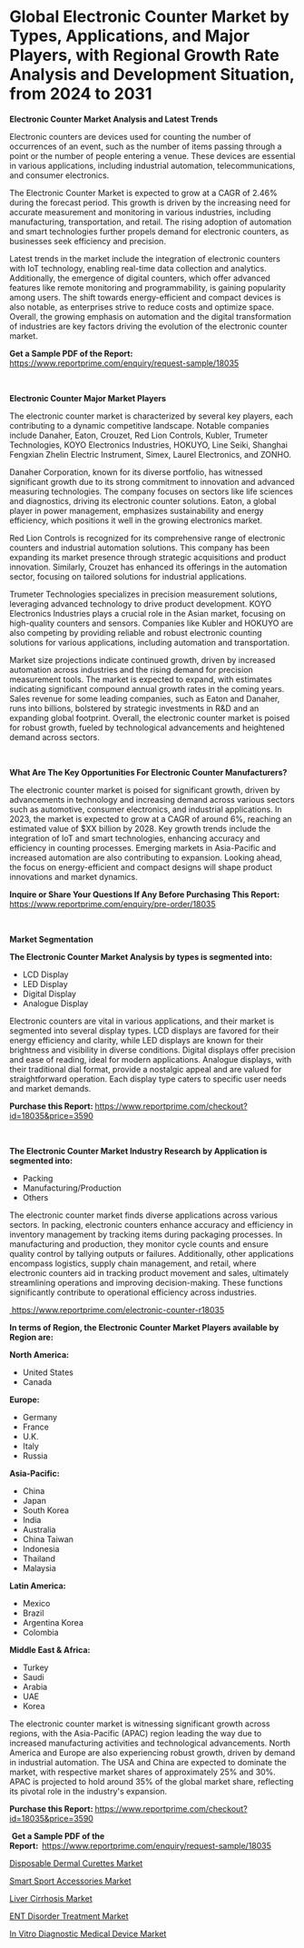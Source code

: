 <p><h1>Global Electronic Counter Market by Types, Applications, and Major Players, with Regional Growth Rate Analysis and Development Situation, from 2024 to 2031</h1></p><p><strong>Electronic Counter Market Analysis and Latest Trends</strong></p>
<p><p>Electronic counters are devices used for counting the number of occurrences of an event, such as the number of items passing through a point or the number of people entering a venue. These devices are essential in various applications, including industrial automation, telecommunications, and consumer electronics.</p><p>The Electronic Counter Market is expected to grow at a CAGR of 2.46% during the forecast period. This growth is driven by the increasing need for accurate measurement and monitoring in various industries, including manufacturing, transportation, and retail. The rising adoption of automation and smart technologies further propels demand for electronic counters, as businesses seek efficiency and precision.</p><p>Latest trends in the market include the integration of electronic counters with IoT technology, enabling real-time data collection and analytics. Additionally, the emergence of digital counters, which offer advanced features like remote monitoring and programmability, is gaining popularity among users. The shift towards energy-efficient and compact devices is also notable, as enterprises strive to reduce costs and optimize space. Overall, the growing emphasis on automation and the digital transformation of industries are key factors driving the evolution of the electronic counter market.</p></p>
<p><strong>Get a Sample PDF of the Report:&nbsp;</strong> <a href="https://www.reportprime.com/enquiry/request-sample/18035?utm_campaign=16&utm_medium=2&utm_source=Github&utm_content=ia&utm_term=20112024&utm_id=electronic-counter">https://www.reportprime.com/enquiry/request-sample/18035</a></p>
<p>&nbsp;</p>
<p><strong>Electronic Counter Major Market Players</strong></p>
<p><p>The electronic counter market is characterized by several key players, each contributing to a dynamic competitive landscape. Notable companies include Danaher, Eaton, Crouzet, Red Lion Controls, Kubler, Trumeter Technologies, KOYO Electronics Industries, HOKUYO, Line Seiki, Shanghai Fengxian Zhelin Electric Instrument, Simex, Laurel Electronics, and ZONHO.</p><p>Danaher Corporation, known for its diverse portfolio, has witnessed significant growth due to its strong commitment to innovation and advanced measuring technologies. The company focuses on sectors like life sciences and diagnostics, driving its electronic counter solutions. Eaton, a global player in power management, emphasizes sustainability and energy efficiency, which positions it well in the growing electronics market.</p><p>Red Lion Controls is recognized for its comprehensive range of electronic counters and industrial automation solutions. This company has been expanding its market presence through strategic acquisitions and product innovation. Similarly, Crouzet has enhanced its offerings in the automation sector, focusing on tailored solutions for industrial applications.</p><p>Trumeter Technologies specializes in precision measurement solutions, leveraging advanced technology to drive product development. KOYO Electronics Industries plays a crucial role in the Asian market, focusing on high-quality counters and sensors. Companies like Kubler and HOKUYO are also competing by providing reliable and robust electronic counting solutions for various applications, including automation and transportation.</p><p>Market size projections indicate continued growth, driven by increased automation across industries and the rising demand for precision measurement tools. The market is expected to expand, with estimates indicating significant compound annual growth rates in the coming years. Sales revenue for some leading companies, such as Eaton and Danaher, runs into billions, bolstered by strategic investments in R&D and an expanding global footprint. Overall, the electronic counter market is poised for robust growth, fueled by technological advancements and heightened demand across sectors.</p></p>
<p>&nbsp;</p>
<p><strong>What Are The Key Opportunities For Electronic Counter Manufacturers?</strong></p>
<p><p>The electronic counter market is poised for significant growth, driven by advancements in technology and increasing demand across various sectors such as automotive, consumer electronics, and industrial applications. In 2023, the market is expected to grow at a CAGR of around 6%, reaching an estimated value of $XX billion by 2028. Key growth trends include the integration of IoT and smart technologies, enhancing accuracy and efficiency in counting processes. Emerging markets in Asia-Pacific and increased automation are also contributing to expansion. Looking ahead, the focus on energy-efficient and compact designs will shape product innovations and market dynamics.</p></p>
<p><strong>Inquire or Share Your Questions If Any Before Purchasing This Report:</strong> <a href="https://www.reportprime.com/enquiry/pre-order/18035?utm_campaign=16&utm_medium=2&utm_source=Github&utm_content=ia&utm_term=20112024&utm_id=electronic-counter">https://www.reportprime.com/enquiry/pre-order/18035</a></p>
<p>&nbsp;</p>
<p><strong>Market Segmentation</strong></p>
<p><strong>The Electronic Counter Market Analysis by types is segmented into:</strong></p>
<p><ul><li>LCD Display</li><li>LED Display</li><li>Digital Display</li><li>Analogue Display</li></ul></p>
<p><p>Electronic counters are vital in various applications, and their market is segmented into several display types. LCD displays are favored for their energy efficiency and clarity, while LED displays are known for their brightness and visibility in diverse conditions. Digital displays offer precision and ease of reading, ideal for modern applications. Analogue displays, with their traditional dial format, provide a nostalgic appeal and are valued for straightforward operation. Each display type caters to specific user needs and market demands.</p></p>
<p><strong>Purchase this Report:&nbsp;</strong><a href="https://www.reportprime.com/checkout?id=18035&price=3590&utm_campaign=16&utm_medium=2&utm_source=Github&utm_content=ia&utm_term=20112024&utm_id=electronic-counter">https://www.reportprime.com/checkout?id=18035&price=3590</a></p>
<p>&nbsp;</p>
<p><strong>The Electronic Counter Market Industry Research by Application is segmented into:</strong></p>
<p><ul><li>Packing</li><li>Manufacturing/Production</li><li>Others</li></ul></p>
<p><p>The electronic counter market finds diverse applications across various sectors. In packing, electronic counters enhance accuracy and efficiency in inventory management by tracking items during packaging processes. In manufacturing and production, they monitor cycle counts and ensure quality control by tallying outputs or failures. Additionally, other applications encompass logistics, supply chain management, and retail, where electronic counters aid in tracking product movement and sales, ultimately streamlining operations and improving decision-making. These functions significantly contribute to operational efficiency across industries.</p></p>
<p><a href="https://www.reportprime.com/electronic-counter-r18035?utm_campaign=16&utm_medium=2&utm_source=Github&utm_content=ia&utm_term=20112024&utm_id=electronic-counter">&nbsp;https://www.reportprime.com/electronic-counter-r18035</a></p>
<p><strong>In terms of Region, the Electronic Counter Market Players available by Region are:</strong></p>
<p>
    <p> <strong> North America: </strong>
        <ul>
            <li>United States</li>
            <li>Canada</li>
        </ul>
        </p> 
    <p> <strong> Europe: </strong>
        <ul>
            <li>Germany</li>
            <li>France</li>
            <li>U.K.</li>
            <li>Italy</li>
            <li>Russia</li>
        </ul>
        </p> 
    <p> <strong> Asia-Pacific: </strong>
        <ul>
            <li>China</li>
            <li>Japan</li>
            <li>South Korea</li>
            <li>India</li>
            <li>Australia</li>
            <li>China Taiwan</li>
            <li>Indonesia</li>
            <li>Thailand</li>
            <li>Malaysia</li>
        </ul>
        </p> 
    <p> <strong> Latin America: </strong>
        <ul>
            <li>Mexico</li>
            <li>Brazil</li>
            <li>Argentina Korea</li>
            <li>Colombia</li>
        </ul>
        </p> 
    <p> <strong> Middle East & Africa: </strong>
        <ul>
            <li>Turkey</li>
            <li>Saudi</li>
            <li>Arabia</li>
            <li>UAE</li>
            <li>Korea</li>
        </ul>
    </p>
    </p>
<p><p>The electronic counter market is witnessing significant growth across regions, with the Asia-Pacific (APAC) region leading the way due to increased manufacturing activities and technological advancements. North America and Europe are also experiencing robust growth, driven by demand in industrial automation. The USA and China are expected to dominate the market, with respective market shares of approximately 25% and 30%. APAC is projected to hold around 35% of the global market share, reflecting its pivotal role in the industry's expansion.</p></p>
<p><strong>Purchase this Report: </strong><a href="https://www.reportprime.com/checkout?id=18035&price=3590&utm_campaign=16&utm_medium=2&utm_source=Github&utm_content=ia&utm_term=20112024&utm_id=electronic-counter">https://www.reportprime.com/checkout?id=18035&price=3590</a></p>
<p>&nbsp;<strong>Get a Sample PDF of the Report:&nbsp;&nbsp;</strong><a href="https://www.reportprime.com/enquiry/request-sample/18035?utm_campaign=16&utm_medium=2&utm_source=Github&utm_content=ia&utm_term=20112024&utm_id=electronic-counter">https://www.reportprime.com/enquiry/request-sample/18035</a></p>
<p><strong></strong></p>
<p><p><a href="https://www.linkedin.com/pulse/evaluating-current-future-growth-potential-disposable-dermal-pdioc?utm_campaign=16&utm_medium=2&utm_source=Github&utm_content=ia&utm_term=20112024&utm_id=electronic-counter">Disposable Dermal Curettes Market</a></p><p><a href="https://github.com/YashRP12/Market-Research-Report-List-6/blob/main/smart-sport-accessories-market.md?utm_campaign=16&utm_medium=2&utm_source=Github&utm_content=ia&utm_term=20112024&utm_id=electronic-counter">Smart Sport Accessories Market</a></p><p><a href="https://issuu.com/reportprime-2/docs/liver-cirrhosis-market-size-2030.pp_0ef0517335df7a?utm_campaign=16&utm_medium=2&utm_source=Github&utm_content=ia&utm_term=20112024&utm_id=electronic-counter">Liver Cirrhosis Market</a></p><p><a href="https://issuu.com/reportprime-2/docs/ent-disorder-treatment-market-size-_5a3146ebabc5ca?utm_campaign=16&utm_medium=2&utm_source=Github&utm_content=ia&utm_term=20112024&utm_id=electronic-counter">ENT Disorder Treatment Market</a></p><p><a href="https://www.linkedin.com/pulse/vitro-diagnostic-medical-device-market-forecasted-using-segmentation-4qbbc?utm_campaign=16&utm_medium=2&utm_source=Github&utm_content=ia&utm_term=20112024&utm_id=electronic-counter">In Vitro Diagnostic Medical Device Market</a></p></p>